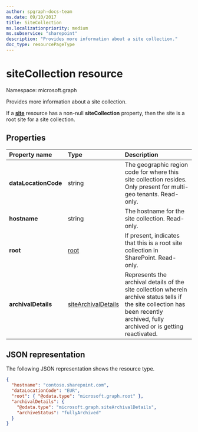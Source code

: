 ```yaml
---
author: spgraph-docs-team
ms.date: 09/10/2017
title: SiteCollection
ms.localizationpriority: medium
ms.subservice: "sharepoint"
description: "Provides more information about a site collection."
doc_type: resourcePageType
---
```


# siteCollection resource

Namespace: microsoft.graph

Provides more information about a site collection.

If a [**site**](site.md) resource has a non-null **siteCollection** property, then the site is a root site for a site collection.

## Properties

| Property name        | Type     | Description
|:---------------------|:---------|:---------------------------------------------------
| **dataLocationCode** | string   | The geographic region code for where this site collection resides. Only present for multi-geo tenants. Read-only.
| **hostname**         | string   | The hostname for the site collection. Read-only.
| **root**             | [root][] | If present, indicates that this is a root site collection in SharePoint. Read-only.
| **archivalDetails**  | [siteArchivalDetails][] | Represents the archival details of the site collection wherein archive status tells if the site collection has been recently archived, fully archived or is getting reactivated.

## JSON representation

The following JSON representation shows the resource type.

<!-- {
  "blockType": "resource",
  "optionalProperties": [
  ],
  "@odata.type": "microsoft.graph.siteCollection"
}-->

```json
{
  "hostname": "contoso.sharepoint.com",
  "dataLocationCode": "EUR",
  "root": { "@odata.type": "microsoft.graph.root" },
  "archivalDetails": {
    "@odata.type": "microsoft.graph.siteArchivalDetails",
    "archiveStatus": "fullyArchived"
  }
}
```

[root]: root.md
[siteArchivalDetails]: siteArchivalDetails.md

<!-- uuid: 8fcb5dbc-d5aa-4681-8e31-b001d5168d79
2015-10-25 14:57:30 UTC -->
<!-- {
  "type": "#page.annotation",
  "description": "",
  "keywords": "",
  "section": "documentation",
  "tocPath": "Facets/SiteCollection"
}-->

